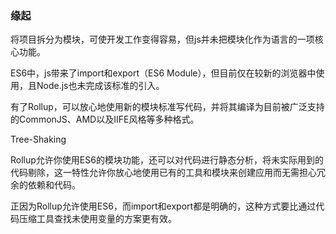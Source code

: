 ### 缘起

将项目拆分为模块，可使开发工作变得容易，但js并未把模块化作为语言的一项核心功能。

ES6中，js带来了import和export（ES6 Module），但目前仅在较新的浏览器中使用，且Node.js也未完成该标准的引入。

有了Rollup，可以放心地使用新的模块标准写代码，并将其编译为目前被广泛支持的CommonJS、AMD以及IIFE风格等多种格式。

Tree-Shaking

Rollup允许你使用ES6的模块功能，还可以对代码进行静态分析，将未实际用到的代码剔除，这一特性允许你放心地使用已有的工具和模块来创建应用而无需担心冗余的依赖和代码。

正因为Rollup允许使用ES6，而import和export都是明确的，这种方式要比通过代码压缩工具查找未使用变量的方案更有效。